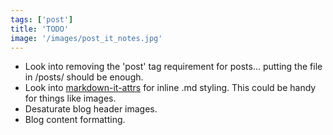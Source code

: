 ```yaml
---
tags: ['post']
title: 'TODO'
image: '/images/post_it_notes.jpg'
---
```


* Look into removing the 'post' tag requirement for posts... putting the file in /posts/ should be enough.
* Look into [markdown-it-attrs](https://www.npmjs.com/package/markdown-it-attrs) for inline .md styling. This could be handy for things like images.
* Desaturate blog header images.
* Blog content formatting.